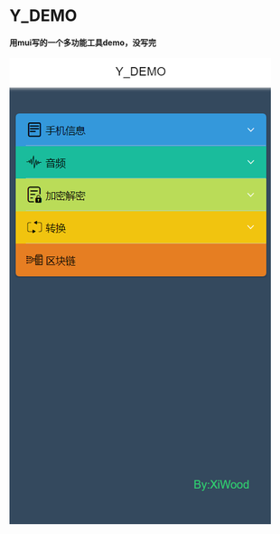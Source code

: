 # Y_DEMO
<h4>用mui写的一个多功能工具demo，没写完</h4>


![Image text](https://github.com/CrazyXi/xi/blob/master/demo_imgs.png)


